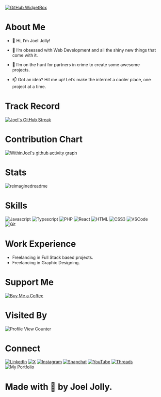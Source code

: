 [![GitHub WidgetBox](https://github-widgetbox.vercel.app/api/profile?username=withinjoel&data=followers,repositories,stars,commits&theme=darkmode)](https://github.com/Jurredr/github-widgetbox)
# About Me

* 👋 Hi, I’m Joel Jolly!

* 👀 I’m obsessed with Web Development and all the shiny new things that come with it.
* 💞️ I’m on the hunt for partners in crime to create some awesome projects.
* 📫 Got an idea? Hit me up! Let’s make the internet a cooler place, one project at a time.

# Track Record
<a href="https://github.com/withinJoel">
  <img src="https://streak-stats.demolab.com?user=withinjoel&theme=github-dark" alt="Joel's GitHub Streak">
</a>

# Contribution Chart
[![WithinJoel's github activity graph](https://github-readme-activity-graph.vercel.app/graph?username=Withinjoel&theme=react-dark)](https://github.com/withinjoel/)

# Stats
<img src="https://myreadme.vercel.app/api/embed/withinjoel?panels=userstatistics,toprepositories,toplanguages,commitgraph" alt="reimaginedreadme" />

# Skills
![Javascript](https://img.shields.io/badge/Javascript-F0DB4F?style=for-the-badge&labelColor=black&logo=javascript&logoColor=F0DB4F)
![Typescript](https://img.shields.io/badge/Typescript-007acc?style=for-the-badge&labelColor=black&logo=typescript&logoColor=007acc)
![PHP](https://img.shields.io/badge/php-F05032?style=for-the-badge&logo=php&logoColor=white)
![React](https://img.shields.io/badge/-React-61DBFB?style=for-the-badge&labelColor=black&logo=react&logoColor=61DBFB)
![HTML](https://img.shields.io/badge/HTML5-E34F26?style=for-the-badge&logo=html5&logoColor=white)
![CSS3](https://img.shields.io/badge/CSS3-1572B6?style=for-the-badge&logo=css3&logoColor=white)
![VSCode](https://img.shields.io/badge/Visual_Studio-0078d7?style=for-the-badge&logo=visual%20studio&logoColor=white)
![Git](https://img.shields.io/badge/Git-F05032?style=for-the-badge&logo=git&logoColor=white)

# Work Experience
* Freelancing in Full Stack based projects.
* Freelancing in Graphic Designing.

# Support Me
[![Buy Me a Coffee](https://img.shields.io/badge/Buy%20Me%20a%20Coffee-Donate-orange?style=for-the-badge&logo=buy-me-a-coffee)](https://www.buymeacoffee.com/withinjoel)

# Visited By
![Profile View Counter](https://komarev.com/ghpvc/?username=withinjoel)

# Connect

<a href="https://www.linkedin.com/in/withinjoel/" target="_blank"><img src="https://img.shields.io/badge/LinkedIn-%230077B5.svg?&style=flat-square&logo=linkedin&logoColor=white" alt="LinkedIn"></a>
<a href="https://x.com/withinjoel" target="_blank"><img src="https://img.shields.io/badge/Twitter-%231877F2.svg?&style=flat-square&logo=X&logoColor=white" alt="X"></a>
<a href="https://www.instagram.com/withinjoel/" target="_blank"><img src="https://img.shields.io/badge/Instagram-%23E4405F.svg?&style=flat-square&logo=instagram&logoColor=white" alt="Instagram"></a>
<a href="https://www.snapchat.com/add/withinjoel" target="_blank"><img src="https://img.shields.io/badge/Snapchat-%23FFFC00.svg?&style=flat-square&logo=snapchat&logoColor=white" alt="Snapchat"></a>
<a href="https://youtube.com/c/djjoeljolly" target="_blank"><img src="https://img.shields.io/badge/YouTube-%23FF0000.svg?&style=flat-square&logo=youtube&logoColor=white" alt="YouTube"></a>
<a href="https://www.threads.net/@withinjoel" target="_blank"><img src="https://img.shields.io/badge/Threads-%23E4405F.svg?&style=flat-square&logo=threads&logoColor=white" alt="Threads"></a>
<a href="https://joeljolly.pages.dev" target="_blank"><img src="https://img.shields.io/badge/Portfolio-%231877F2.svg?&style=flat-square&logoColor=white" alt="My Portfolio"></a>

# Made with 💖 by Joel Jolly.
